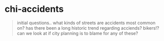 # chi-accidents

>initial questions.. what kinds of streets are accidents most common on? has there been a long historic trend regarding acciends? bikers!? can we look at if city planning is to blame for any of these?
